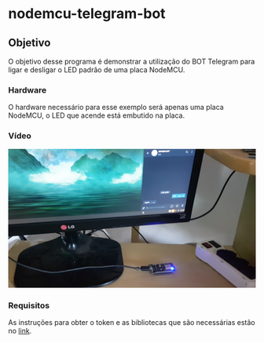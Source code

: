 # nodemcu-telegram-bot

## Objetivo

O objetivo desse programa é demonstrar a utilização do BOT Telegram para ligar e desligar o LED padrão de uma placa NodeMCU.

### Hardware

O hardware necessário para esse exemplo será apenas uma placa NodeMCU, o LED que acende está embutido na placa.

### Vídeo

[![Vídeo](led.png)](https://youtu.be/T6J-mWR9zr8)

### Requisitos

As instruções para obter o token e as bibliotecas que são necessárias estão no [link](../README.md).
